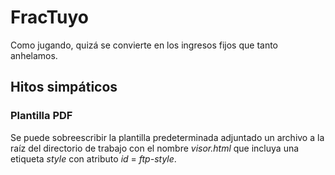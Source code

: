 # FracTuyo
Como jugando, quizá se convierte en los ingresos fijos que tanto anhelamos.

## Hitos simpáticos
### Plantilla PDF
Se puede sobreescribir la plantilla predeterminada adjuntado un archivo a la raíz del directorio de trabajo con el nombre _visor.html_ que incluya una etiqueta _style_ con atributo _id_ = _ftp-style_.
